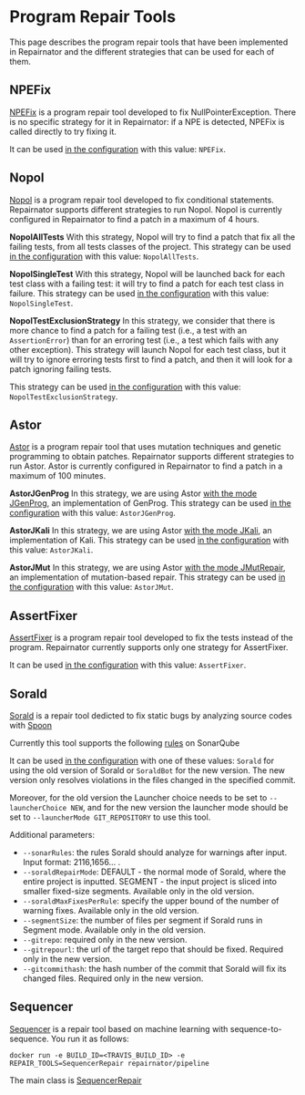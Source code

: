 # Program Repair Tools

This page describes the program repair tools that have been implemented in Repairnator and the different strategies that can be used for each of them.

## NPEFix

[NPEFix](https://github.com/Spirals-Team/npefix) is a program repair tool developed to fix NullPointerException.
There is no specific strategy for it in Repairnator: if a NPE is detected, NPEFix is called directly to try fixing it.

It can be used [in the configuration](repairnator-config.md#REPAIR_TOOLS) with this value: `NPEFix`.

## Nopol

[Nopol](https://github.com/SpoonLabs/nopol) is a program repair tool developed to fix conditional statements.
Repairnator supports different strategies to run Nopol.
Nopol is currently configured in Repairnator to find a patch in a maximum of 4 hours.

**NopolAllTests**  With this strategy, Nopol will try to find a patch that fix all the failing tests, from all tests classes of the project. This strategy can be used [in the configuration](repairnator-config.md#REPAIR_TOOLS) with this value: `NopolAllTests`.

**NopolSingleTest** With this strategy, Nopol will be launched back for each test class with a failing test: it will try to find a patch for each test class in failure. This strategy can be used [in the configuration](repairnator-config.md#REPAIR_TOOLS) with this value: `NopolSingleTest`.

**NopolTestExclusionStrategy** In this strategy, we consider that there is more chance to find a patch for a failing test (i.e., a test with an `AssertionError`) than for an erroring test (i.e., a test which fails with any other exception).
This strategy will launch Nopol for each test class, but it will try to ignore erroring tests first to find a patch, and then it will look for a patch ignoring failing tests.

This strategy can be used [in the configuration](repairnator-config.md#REPAIR_TOOLS) with this value: `NopolTestExclusionStrategy`.

## Astor

[Astor](https://github.com/SpoonLabs/astor) is a program repair tool that uses mutation techniques and genetic programming to obtain patches.
Repairnator supports different strategies to run Astor.
Astor is currently configured in Repairnator to find a patch in a maximum of 100 minutes.

**AstorJGenProg** In this strategy, we are using Astor [with the mode JGenProg](https://github.com/SpoonLabs/astor#jgenprog), an implementation of GenProg. This strategy can be used [in the configuration](repairnator-config.md#REPAIR_TOOLS) with this value: `AstorJGenProg`.

**AstorJKali** In this strategy, we are using Astor [with the mode JKali](https://github.com/SpoonLabs/astor#jkali), an implementation of Kali. This strategy can be used [in the configuration](repairnator-config.md#REPAIR_TOOLS) with this value: `AstorJKali`.

**AstorJMut** In this strategy, we are using Astor [with the mode JMutRepair](https://github.com/SpoonLabs/astor#jmutrepair), an implementation of mutation-based repair. This strategy can be used [in the configuration](repairnator-config.md#REPAIR_TOOLS) with this value: `AstorJMut`.

## AssertFixer

[AssertFixer](https://github.com/STAMP-project/AssertFixer) is a program repair tool developed to fix the tests instead of the program.
Repairnator currently supports only one strategy for AssertFixer.

It can be used [in the configuration](repairnator-config.md#REPAIR_TOOLS) with this value: `AssertFixer`.

## Sorald
[Sorald](https://github.com/kth-tcs/sonarqube-repair) is a repair tool dedicted to fix static bugs by analyzing source codes with [Spoon](https://github.com/INRIA/spoon) 

Currently this tool supports the following [rules](https://github.com/kth-tcs/sonarqube-repair/blob/master/docs/HANDLED_RULES.md) on SonarQube 

It can be used [in the configuration](repairnator-config.md#REPAIR_TOOLS) with one of these values: `Sorald` for using the old version of Sorald or `SoraldBot` for the new version.
The new version only resolves violations in the files changed in the specified commit. 

Moreover, for the old version the Launcher choice needs to be set to `--launcherChoice NEW`, and for the new version the launcher mode should be set to `--launcherMode GIT_REPOSITORY` to use this tool.

Additional parameters:
* `--sonarRules`: the rules Sorald should analyze for warnings after input. Input format: 2116,1656... .
* `--soraldRepairMode`: DEFAULT - the normal mode of Sorald, where the entire project is inputted. SEGMENT - the input project is sliced into smaller fixed-size segments. Available only in the old version.
* `--soraldMaxFixesPerRule`: specify the upper bound of the number of warning fixes. Available only in the old version.
* `--segmentSize`: the number of files per segment if Sorald runs in Segment mode. Available only in the old version.
* `--gitrepo`: required only in the new version.
* `--gitrepourl`: the url of the target repo that should be fixed. Required only in the new version.
* `--gitcommithash`: the hash number of the commit that Sorald will fix its changed files. Required only in the new version.

## Sequencer

[Sequencer](http://arxiv.org/pdf/1901.01808) is a repair tool based on machine learning with sequence-to-sequence. You run it as follows:

    docker run -e BUILD_ID=<TRAVIS_BUILD_ID> -e REPAIR_TOOLS=SequencerRepair repairnator/pipeline

The main class is [SequencerRepair](https://github.com/eclipse/repairnator/blob/master/src/repairnator-pipeline/src/main/java/fr/inria/spirals/repairnator/process/step/repair/sequencer/SequencerRepair.java)
